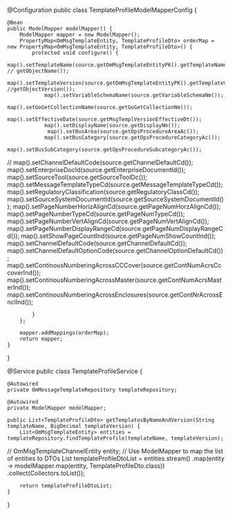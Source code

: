 @Configuration
public class TemplateProfileModelMapperConfig {

    @Bean
    public ModelMapper modelMapper() {
        ModelMapper mapper = new ModelMapper();
        PropertyMap<OmMsgTemplateEntity, TemplateProfileDto> orderMap = new PropertyMap<OmMsgTemplateEntity, TemplateProfileDto>() {
            protected void configure() {
                map().setTemplateName(source.getOmMsgTemplateEntityPK().getTemplateName()); // getObjectName());
                map().setTemplateVersion(source.getOmMsgTemplateEntityPK().getTemplateVersion());  //getObjectVersion());
                map().setVariableSchemaName(source.getVariableSchemaNm());
                 map().setGoGetCollectionName(source.getGoGetCollectionNm());
                map().setEffectiveDate(source.getMsgTemplVersionEffectiveDt());
                map().setDisplayName(source.getDisplayNm());
                 map().setBusArea(source.getOpsProcedureAreaAc());
                map().setBusCategory(source.getOpsProcedureCategoryAc());
                map().setBusSubCategory(source.getOpsProcedureSubcategoryAc());
//                map().setChannelDefaultCode(source.getChannelDefaultCd());
                map().setEnterpriseDocId(source.getEnterpriseDocumentId());
                map().setSourceTool(source.getSourceToolDc());
                map().setMessageTemplateTypeCd(source.getMessageTemplateTypeCd());
                map().setRegulatoryClassification(source.getRegulatoryClassCd());
                map().setSourceSystemDocumentId(source.getSourceSystemDocumentId());
                map().setPageNumberHorizAlignCd(source.getPageNumHorzAlignCd());
                map().setPageNumberTypeCd(source.getPageNumTypeCd());
                map().setPageNumberVertAlignCd(source.getPageNumVertAlignCd());
                map().setPageNumberDisplayRangeCd(source.getPageNumDisplayRangeCd());
                map().setShowPageCountInd(source.getPageNumShowCountInd());
                map().setChannelDefaultCode(source.getChannelDefaultCd());
                map().setChannelDefaultOptionCode(source.getChannelOptionDefaultCd());
                map().setContinousNumberingAcrossCCCover(source.getContNumAcrsCccoverInd());
                map().setContinousNumberingAcrossMaster(source.getContNumAcrsMasterInd());
                map().setContinousNumberingAcrossEnclosures(source.getContNrAcrossEnclInd());

            }
        };

        mapper.addMappings(orderMap);
        return mapper;
    }


}


@Service
public class TemplateProfileService {

    @Autowired
    private OmMessageTemplateRepository templateRepository;

    @Autowired
    private ModelMapper modelMapper;

    public List<TemplateProfileDto> getTemplatesByNameAndVersion(String templateName, BigDecimal templateVersion) {
        List<OmMsgTemplateEntity> entities = templateRepository.findTemplateProfile(templateName, templateVersion);
//        OmMsgTemplateChannelEntity entity;
        // Use ModelMapper to map the list of entities to DTOs
        List<TemplateProfileDto> templateProfileDtoList = entities.stream()
                .map(entity -> modelMapper.map(entity, TemplateProfileDto.class))
                .collect(Collectors.toList());

        return templateProfileDtoList;
    }
}

